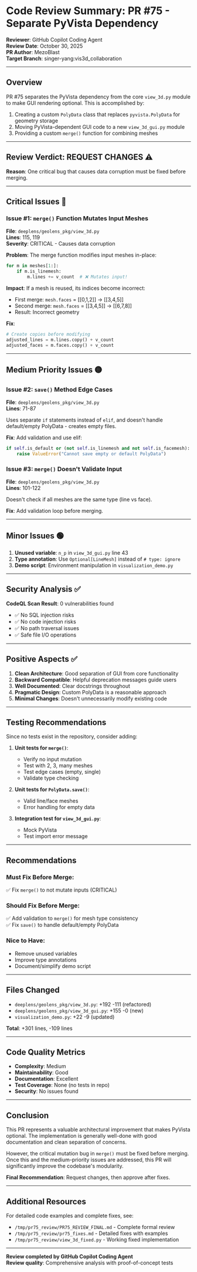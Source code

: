 # Code Review Summary: PR #75 - Separate PyVista Dependency

**Reviewer**: GitHub Copilot Coding Agent  
**Review Date**: October 30, 2025  
**PR Author**: MezoBlast  
**Target Branch**: singer-yang:vis3d_collaboration  

---

## Overview

PR #75 separates the PyVista dependency from the core `view_3d.py` module to make GUI rendering optional. This is accomplished by:
1. Creating a custom `PolyData` class that replaces `pyvista.PolyData` for geometry storage
2. Moving PyVista-dependent GUI code to a new `view_3d_gui.py` module
3. Providing a custom `merge()` function for combining meshes

---

## Review Verdict: REQUEST CHANGES ⚠️

**Reason**: One critical bug that causes data corruption must be fixed before merging.

---

## Critical Issues 🔴

### Issue #1: `merge()` Function Mutates Input Meshes

**File**: `deeplens/geolens_pkg/view_3d.py`  
**Lines**: 115, 119  
**Severity**: CRITICAL - Causes data corruption

**Problem**:
The merge function modifies input meshes in-place:
```python
for m in meshes[1:]:
    if m.is_linemesh:
        m.lines += v_count  # ❌ Mutates input!
```

**Impact**:
If a mesh is reused, its indices become incorrect:
- First merge: `mesh.faces` = [[0,1,2]] → [[3,4,5]]
- Second merge: `mesh.faces` = [[3,4,5]] → [[6,7,8]]
- Result: Incorrect geometry

**Fix**:
```python
# Create copies before modifying
adjusted_lines = m.lines.copy() + v_count
adjusted_faces = m.faces.copy() + v_count
```

---

## Medium Priority Issues 🟡

### Issue #2: `save()` Method Edge Cases

**File**: `deeplens/geolens_pkg/view_3d.py`  
**Lines**: 71-87

Uses separate `if` statements instead of `elif`, and doesn't handle default/empty PolyData - creates empty files.

**Fix**: Add validation and use elif:
```python
if self.is_default or (not self.is_linemesh and not self.is_facemesh):
    raise ValueError("Cannot save empty or default PolyData")
```

### Issue #3: `merge()` Doesn't Validate Input

**File**: `deeplens/geolens_pkg/view_3d.py`  
**Lines**: 101-122

Doesn't check if all meshes are the same type (line vs face).

**Fix**: Add validation loop before merging.

---

## Minor Issues 🟢

1. **Unused variable**: `n_p` in `view_3d_gui.py` line 43
2. **Type annotation**: Use `Optional[LineMesh]` instead of `# type: ignore`
3. **Demo script**: Environment manipulation in `visualization_demo.py`

---

## Security Analysis ✅

**CodeQL Scan Result**: 0 vulnerabilities found

- ✅ No SQL injection risks
- ✅ No code injection risks  
- ✅ No path traversal issues
- ✅ Safe file I/O operations

---

## Positive Aspects ✅

1. **Clean Architecture**: Good separation of GUI from core functionality
2. **Backward Compatible**: Helpful deprecation messages guide users
3. **Well Documented**: Clear docstrings throughout
4. **Pragmatic Design**: Custom PolyData is a reasonable approach
5. **Minimal Changes**: Doesn't unnecessarily modify existing code

---

## Testing Recommendations

Since no tests exist in the repository, consider adding:

1. **Unit tests for `merge()`**:
   - Verify no input mutation
   - Test with 2, 3, many meshes
   - Test edge cases (empty, single)
   - Validate type checking

2. **Unit tests for `PolyData.save()`**:
   - Valid line/face meshes
   - Error handling for empty data

3. **Integration test for `view_3d_gui.py`**:
   - Mock PyVista
   - Test import error message

---

## Recommendations

### Must Fix Before Merge:
✅ Fix `merge()` to not mutate inputs (CRITICAL)

### Should Fix Before Merge:
✅ Add validation to `merge()` for mesh type consistency  
✅ Fix `save()` to handle default/empty PolyData

### Nice to Have:
- Remove unused variables
- Improve type annotations  
- Document/simplify demo script

---

## Files Changed

- `deeplens/geolens_pkg/view_3d.py`: +192 -111 (refactored)
- `deeplens/geolens_pkg/view_3d_gui.py`: +155 -0 (new)
- `visualization_demo.py`: +22 -9 (updated)

**Total**: +301 lines, -109 lines

---

## Code Quality Metrics

- **Complexity**: Medium
- **Maintainability**: Good
- **Documentation**: Excellent
- **Test Coverage**: None (no tests in repo)
- **Security**: No issues found

---

## Conclusion

This PR represents a valuable architectural improvement that makes PyVista optional. The implementation is generally well-done with good documentation and clean separation of concerns.

However, the critical mutation bug in `merge()` must be fixed before merging. Once this and the medium-priority issues are addressed, this PR will significantly improve the codebase's modularity.

**Final Recommendation**: Request changes, then approve after fixes.

---

## Additional Resources

For detailed code examples and complete fixes, see:
- `/tmp/pr75_review/PR75_REVIEW_FINAL.md` - Complete formal review
- `/tmp/pr75_review/pr75_fixes.md` - Detailed fixes with examples  
- `/tmp/pr75_review/view_3d_fixed.py` - Working fixed implementation

---

**Review completed by GitHub Copilot Coding Agent**  
**Review quality**: Comprehensive analysis with proof-of-concept tests
